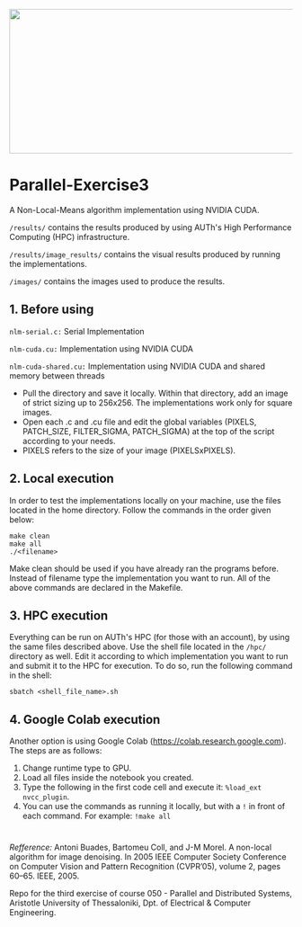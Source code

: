 <p align="center">
  <img width="600" height="257" src="https://i.imgur.com/DOgejso.png">
</p>

# Parallel-Exercise3

A Non-Local-Means algorithm implementation using NVIDIA CUDA.

`/results/` contains the results produced by using AUTh's High Performance Computing (HPC) infrastructure.

`/results/image_results/` contains the visual results produced by running the implementations. 

`/images/` contains the images used to produce the results.

## **1. Before using**
`nlm-serial.c:` Serial Implementation

`nlm-cuda.cu:` Implementation using NVIDIA CUDA

`nlm-cuda-shared.cu:` Implementation using NVIDIA CUDA and shared memory between threads

* Pull the directory and save it locally. Within that directory, add an image of strict sizing up to 256x256. The implementations work only for square images. 
* Open each .c and .cu file and edit the global variables (PIXELS, PATCH_SIZE, FILTER_SIGMA, PATCH_SIGMA) at the top of the script according to your needs. 
* PIXELS refers to the size of your image (PIXELSxPIXELS).

## **2. Local execution**
In order to test the implementations locally on your machine, use the files located in the home directory. Follow the commands in the order given below:

```
make clean
make all
./<filename>
```

Make clean should be used if you have already ran the programs before. Instead of filename type the implementation you want to run. All of the above commands are declared in the Makefile.

## **3. HPC execution**
Everything can be run on AUTh's HPC (for those with an account), by using the same files described above. Use the shell file located in the `/hpc/` directory as well. Edit it according to which implementation you want to run and submit it to the HPC for execution. To do so, run the following command in the shell:

```
sbatch <shell_file_name>.sh
```

## **4. Google Colab execution**
Another option is using Google Colab (https://colab.research.google.com). The steps are as follows:
1. Change runtime type to GPU.
2. Load all files inside the notebook you created.
3. Type the following in the first code cell and execute it: `%load_ext nvcc_plugin`.
4. You can use the commands as running it locally, but with a `!` in front of each command. For example: `!make all`
#

*Refference:* Antoni Buades, Bartomeu Coll, and J-M Morel. A non-local algorithm for image denoising. In 2005 IEEE Computer Society Conference on Computer Vision and Pattern Recognition (CVPR’05), volume 2, pages 60–65. IEEE, 2005.


Repo for the third exercise of course 050 - Parallel and Distributed Systems, Aristotle University of Thessaloniki, Dpt. of Electrical & Computer Engineering.

